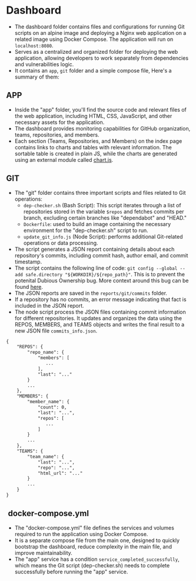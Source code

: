 # Dashboard

- The dashboard folder contains files and configurations for running Git scripts on an alpine image and deploying a Nginx web application on a related image using Docker Compose. The application will run on `localhost:8080`.
- Serves as a centralized and organized folder for deploying the web application, allowing developers to work separately from dependencies and vulnerabilities logic.
- It contains an `app`, `git` folder and a simple compose file, Here's a summary of them:

## APP

- Inside the "app" folder, you'll find the source code and relevant files of the web application, including HTML, CSS, JavaScript, and other necessary assets for the application.
- The dashboard provides monitoring capabilities for GitHub organization, teams, repositories, and members.
- Each section (Teams, Repositories, and Members) on the index page contains links to charts and tables with relevant information.
The sortable table is created in plain JS, while the charts are generated using an external module called [chart.js](https://www.chartjs.org/).

## GIT

- The "git" folder contains three important scripts and files related to Git operations:
  - `dep-checker.sh` (Bash Script): This script iterates through a list of repositories stored in the variable `$repos` and fetches commits per branch, excluding certain branches like "dependabot" and "HEAD."
  - `Dockerfile`: used to build an image containing the necessary environment for the "dep-checker.sh" script to run.
  - `update_git_info.js` (Node Script): performs additional Git-related operations or data processing.
- The script generates a JSON report containing details about each repository's commits, including commit hash, author email, and commit timestamp.
- The script contains the following line of code: `git config --global --add safe.directory "${WORKDIR}/${repo_path}"`. This is to prevent the potenital Dubious Ownership bug. More context around this bug can be found [here](https://stackoverflow.com/a/73100228).
- The JSON reports are saved in the `reports/git/commits` folder.
- If a repository has no commits, an error message indicating that fact is included in the JSON report.
- The node script process the JSON files containing commit information for different repositories. It updates and organizes the data using the REPOS, MEMBERS, and TEAMS objects and writes the final result to a new JSON file `commits_info.json`.

```txt
{
    "REPOS": {
        "repo_name": {
            "members": [
               ...
            ],
            "last": "..."
        }
        ...
    },
    "MEMBERS": {
        "member_name": {
            "count": 0,
            "last": "...",
            "repos": [
               ...
            ]
        }
        ...
    },
    "TEAMS": {
        "team_name": {
            "last": "...",
            "repo": "...",
            "html_url": "..."
        }
        ...
    }
}
```

##  docker-compose.yml

- The "docker-compose.yml" file defines the services and volumes required to run the application using Docker Compose.
- It is a separate compose file from the main one, designed to quickly bootstrap the dashboard, reduce complexity in the main file, and improve maintainability.
- The "app" service has a condition `service_completed_successfully`, which means the Git script (dep-checker.sh) needs to complete successfully before running the "app" service.
